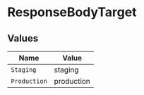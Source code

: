# ResponseBodyTarget


## Values

| Name         | Value        |
| ------------ | ------------ |
| `Staging`    | staging      |
| `Production` | production   |